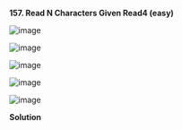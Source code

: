 **157. Read N Characters Given Read4 (easy)**

![image](https://user-images.githubusercontent.com/51500878/146306576-5729e59a-ce5c-417c-b1ec-fc38a62a25f3.png)

![image](https://user-images.githubusercontent.com/51500878/146306601-0116218b-ec14-4dd1-a27d-1d591eeeb183.png)

![image](https://user-images.githubusercontent.com/51500878/146306611-a04260c2-5da0-4bcb-a9d8-5f93facb523e.png)

![image](https://user-images.githubusercontent.com/51500878/146306634-2e3c09c2-4288-4095-be92-5550b0ea50a8.png)

![image](https://user-images.githubusercontent.com/51500878/146306656-c5935fcf-f9c4-460c-9dbd-94356c545962.png)

**Solution**


